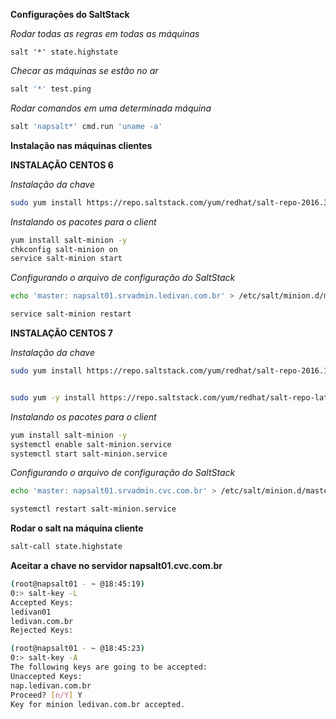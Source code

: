 **Configurações do SaltStack**

*Rodar todas as regras em todas as máquinas*
```bashl
salt '*' state.highstate
```

*Checar as máquinas se estão no ar*
```bash
salt '*' test.ping
```

*Rodar comandos em uma determinada máquina*
```bash
salt 'napsalt*' cmd.run 'uname -a'
```

**Instalação nas máquinas clientes**

**INSTALAÇÃO CENTOS 6**

*Instalação da chave*
```bash
sudo yum install https://repo.saltstack.com/yum/redhat/salt-repo-2016.3-2.el6.noarch.rpm
```

*Instalando os pacotes para o client*
```bash
yum install salt-minion -y
chkconfig salt-minion on
service salt-minion start
```

*Configurando o arquivo de configuração do SaltStack*
```bash
echo 'master: napsalt01.srvadmin.ledivan.com.br' > /etc/salt/minion.d/master.conf

service salt-minion restart
```

**INSTALAÇÃO CENTOS 7**

*Instalação da chave*
```bash
sudo yum install https://repo.saltstack.com/yum/redhat/salt-repo-2016.11-2.el7.noarch.rpm 


sudo yum -y install https://repo.saltstack.com/yum/redhat/salt-repo-latest-2.el7.noarch.rpm
```

*Instalando os pacotes para o client*
```bash
yum install salt-minion -y
systemctl enable salt-minion.service
systemctl start salt-minion.service
```

*Configurando o arquivo de configuração do SaltStack*
```bash
echo 'master: napsalt01.srvadmin.cvc.com.br' > /etc/salt/minion.d/master.conf

systemctl restart salt-minion.service
```

**Rodar o salt na máquina cliente**
```bash
salt-call state.highstate
```

**Aceitar a chave no servidor napsalt01.cvc.com.br**
```bash
(root@napsalt01 - ~ @18:45:19)
0:> salt-key -L
Accepted Keys:
ledivan01
ledivan.com.br
Rejected Keys:

(root@napsalt01 - ~ @18:45:23)
0:> salt-key -A
The following keys are going to be accepted:
Unaccepted Keys:
nap.ledivan.com.br
Proceed? [n/Y] Y
Key for minion ledivan.com.br accepted.
```
